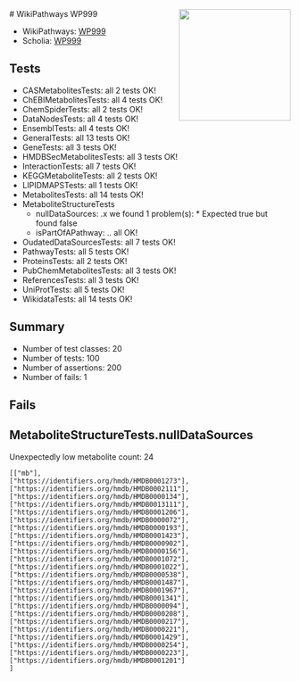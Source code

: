 <img style="float: right; width: 200px" src="https://upload.wikimedia.org/wikipedia/commons/thumb/8/83/Wplogo_with_text_500.png/640px-Wplogo_with_text_500.png" />
# WikiPathways WP999

* WikiPathways: [WP999](https://identifiers.org/wikipathways:WP999)
* Scholia: [WP999](https://scholia.toolforge.org/wikipathways/WP999)
## Tests
* CASMetabolitesTests: all 2 tests OK!
* ChEBIMetabolitesTests: all 4 tests OK!
* ChemSpiderTests: all 2 tests OK!
* DataNodesTests: all 4 tests OK!
* EnsemblTests: all 4 tests OK!
* GeneralTests: all 13 tests OK!
* GeneTests: all 3 tests OK!
* HMDBSecMetabolitesTests: all 3 tests OK!
* InteractionTests: all 7 tests OK!
* KEGGMetaboliteTests: all 2 tests OK!
* LIPIDMAPSTests: all 1 tests OK!
* MetabolitesTests: all 14 tests OK!
* MetaboliteStructureTests
    * nullDataSources: .x we found 1 problem(s):
            * Expected true but found false
    * isPartOfAPathway: .. all OK!
* OudatedDataSourcesTests: all 7 tests OK!
* PathwayTests: all 5 tests OK!
* ProteinsTests: all 2 tests OK!
* PubChemMetabolitesTests: all 3 tests OK!
* ReferencesTests: all 3 tests OK!
* UniProtTests: all 5 tests OK!
* WikidataTests: all 14 tests OK!


## Summary

* Number of test classes: 20
* Number of tests: 100
* Number of assertions: 200
* Number of fails: 1

## Fails

<a name="919041ac" />

## MetaboliteStructureTests.nullDataSources

Unexpectedly low metabolite count: 24
```
[["mb"],
["https://identifiers.org/hmdb/HMDB0001273"],
["https://identifiers.org/hmdb/HMDB0002111"],
["https://identifiers.org/hmdb/HMDB0000134"],
["https://identifiers.org/hmdb/HMDB0013111"],
["https://identifiers.org/hmdb/HMDB0001206"],
["https://identifiers.org/hmdb/HMDB0000072"],
["https://identifiers.org/hmdb/HMDB0000193"],
["https://identifiers.org/hmdb/HMDB0001423"],
["https://identifiers.org/hmdb/HMDB0000902"],
["https://identifiers.org/hmdb/HMDB0000156"],
["https://identifiers.org/hmdb/HMDB0001072"],
["https://identifiers.org/hmdb/HMDB0001022"],
["https://identifiers.org/hmdb/HMDB0000538"],
["https://identifiers.org/hmdb/HMDB0001487"],
["https://identifiers.org/hmdb/HMDB0001967"],
["https://identifiers.org/hmdb/HMDB0001341"],
["https://identifiers.org/hmdb/HMDB0000094"],
["https://identifiers.org/hmdb/HMDB0000208"],
["https://identifiers.org/hmdb/HMDB0000217"],
["https://identifiers.org/hmdb/HMDB0000221"],
["https://identifiers.org/hmdb/HMDB0001429"],
["https://identifiers.org/hmdb/HMDB0000254"],
["https://identifiers.org/hmdb/HMDB0000223"],
["https://identifiers.org/hmdb/HMDB0001201"]
]
```

